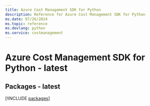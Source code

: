 ```yaml
---
title: Azure Cost Management SDK for Python
description: Reference for Azure Cost Management SDK for Python
ms.date: 07/26/2024
ms.topic: reference
ms.devlang: python
ms.service: costmanagement
---
```

# Azure Cost Management SDK for Python - latest
## Packages - latest
[!INCLUDE [packages](cost-management-index.md)]